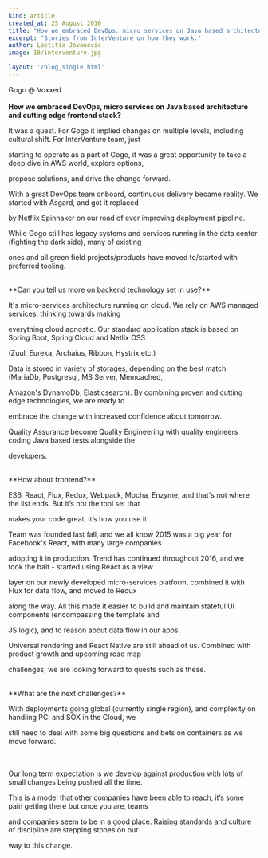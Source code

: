 ```yaml
---
kind: article
created_at: 25 August 2016
title: "How we embraced DevOps, micro services on Java based architecture and cutting edge frontend stack"
excerpt: "Stories from InterVenture on how they work."
author: Laetitia Jovanovic
image: 18/interventure.jpg

layout: '/blog_single.html'
---
```


Gogo @ Voxxed
<br/><br/>
**How we embraced DevOps, micro services on Java based architecture and cutting edge frontend stack?**

It was a quest. For Gogo it implied changes on multiple levels, including cultural shift. For InterVenture team, just

starting to operate as a part of Gogo, it was a great opportunity to take a deep dive in AWS world, explore options,

propose solutions, and drive the change forward.

With a great DevOps team onboard, continuous delivery became reality. We started with Asgard, and got it replaced

by Netflix Spinnaker on our road of ever improving deployment pipeline.

While Gogo still has legacy systems and services running in the data center (fighting the dark side), many of existing

ones and all green field projects/products have moved to/started with preferred tooling.

<br/>
**Can you tell us more on backend technology set in use?**

It's micro-services architecture running on cloud. We rely on AWS managed services, thinking towards making

everything cloud agnostic. Our standard application stack is based on Spring Boot, Spring Cloud and Netlix OSS

(Zuul, Eureka, Archaius, Ribbon, Hystrix etc.)

Data is stored in variety of storages, depending on the best match (MariaDb, Postgresql, MS Server, Memcached,

Amazon's DynamoDb, Elasticsearch). By combining proven and cutting edge technologies, we are ready to

embrace the change with increased confidence about tomorrow.

Quality Assurance become Quality Engineering with quality engineers coding Java based tests alongside the

developers.

<br/>
**How about frontend?**

ES6, React, Flux, Redux, Webpack, Mocha, Enzyme, and that's not where the list ends. But it’s not the tool set that

makes your code great, it’s how you use it.

Team was founded last fall, and we all know 2015 was a big year for Facebook's React, with many large companies

adopting it in production. Trend has continued throughout 2016, and we took the bait - started using React as a view

layer on our newly developed micro-services platform, combined it with Flux for data flow, and moved to Redux

along the way. All this made it easier to build and maintain stateful UI components (encompassing the template and

JS logic), and to reason about data flow in our apps.

Universal rendering and React Native are still ahead of us. Combined with product growth and upcoming road map

challenges, we are looking forward to quests such as these.

<br/>
**What are the next challenges?**

With deployments going global (currently single region), and complexity on handling PCI and SOX in the Cloud, we

still need to deal with some big questions and bets on containers as we move forward.



<br/>
<br/>
Our long term expectation is we develop against production with lots of small changes being pushed all the time.

This is a model that other companies have been able to reach, it’s some pain getting there but once you are, teams

and companies seem to be in a good place. Raising standards and culture of discipline are stepping stones on our

way to this change.
